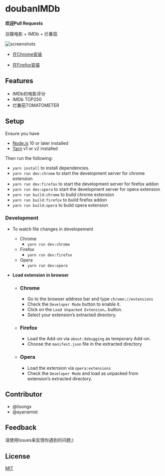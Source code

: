 # doubanIMDb

**欢迎Pull Requests**


豆瓣电影 + IMDb + 烂番茄

![screenshots](http://i.imgur.com/U6MGE.jpg)

- [在Chrome安装](https://chrome.google.com/webstore/detail/doubanimdb/nfibbjnhkbjlgjaojglmmibdjicidini)

- [在Firefox安装](https://addons.mozilla.org/en-GB/firefox/addon/douban-imdb/?src=search)


## Features

* IMDb的电影评分
* IMDb TOP250
* 烂番茄TOMATOMETER

## Setup

Ensure you have
- [Node.js](https://nodejs.org) 10 or later installed
- [Yarn](https://yarnpkg.com) v1 or v2 installed

Then run the following:
- `yarn install` to install dependencies.
- `yarn run dev:chrome` to start the development server for chrome extension
- `yarn run dev:firefox` to start the development server for firefox addon
- `yarn run dev:opera` to start the development server for opera extension
- `yarn run build:chrome` to build chrome extension
- `yarn run build:firefox` to build firefox addon
- `yarn run build:opera` to build opera extension

### Development

- To watch file changes in developement

  - Chrome
    - `yarn run dev:chrome`
  - Firefox
    - `yarn run dev:firefox`
  - Opera
    - `yarn run dev:opera`

- **Load extension in browser**

  - ### Chrome

    - Go to the browser address bar and type `chrome://extensions`
    - Check the `Developer Mode` button to enable it.
    - Click on the `Load Unpacked Extension…` button.
    - Select your extension’s extracted directory.

  - ### Firefox

    - Load the Add-on via `about:debugging` as temporary Add-on.
    - Choose the `manifest.json` file in the extracted directory

  - ### Opera

    - Load the extension via `opera:extensions`
    - Check the `Developer Mode` and load as unpacked from extension’s extracted directory.

## Contributor

* @lisongx
* @ayanamist

## Feedback

请使用Issues来反馈你遇到的问题;)

## License

[MIT](https://github.com/lisongx/doubanIMDb/blob/master/LICENSE)
